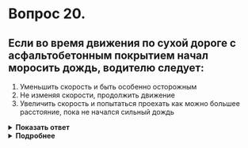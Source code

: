 # Вопрос 20.

## Если во время движения по сухой дороге с асфальтобетонным покрытием начал моросить дождь, водителю следует:

1. Уменьшить скорость и быть особенно осторожным
2. Не изменяя скорости, продолжить движение
3. Увеличить скорость и попытаться проехать как можно большее расстояние, пока не начался сильный дождь

<details>
<summary><b>Показать ответ</b></summary>
Правильный ответ: 1
</details>
<details>
<summary><b>Подробнее</b></summary>
Капли дождя с пылью, частичками грязи образуют «плёнку», которая резко понижает коэффициент сцепления колёс с дорогой, что может стать причиной заноса автомобиля. В это время необходимо уменьшить скорость, быть внимательным и осмотрительным.
</details>